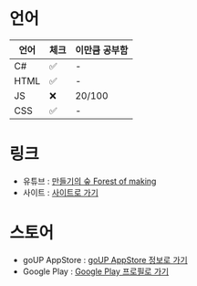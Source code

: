 # 언어
| 언어 | 체크 | 이만큼 공부함 |
| --- | --- | ----------- |
| C# | ✅ | - |
| HTML | ✅ | - |
| JS | ❌ | 20/100 |
| CSS | ✅ | - |

# 링크
- 유튜브 : [만들기의 숲 Forest of making](https://www.youtube.com/@fom_)
- 사이트 : [사이트로 가기](https://sites.google.com/view/errorwebsites)

# 스토어
- goUP AppStore : [goUP AppStore 정보로 가기](https://goup.ggm.kr/download.html)
- Google Play : [Google Play 프로필로 가기](https://play.google.com/store/apps/dev?id=6394503389498681645)
